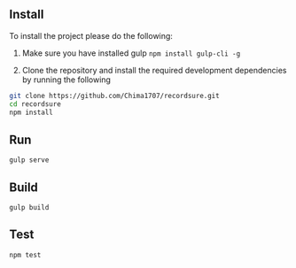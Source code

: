 ## Install
To install the project please do the following:

1. Make sure you have installed gulp `npm install gulp-cli -g`

2. Clone the repository and install the required development dependencies by running the following
 ```sh
 git clone https://github.com/Chima1707/recordsure.git
 cd recordsure
 npm install
 ```

 ## Run 
`gulp serve`

## Build
`gulp build`

## Test
`npm test`


